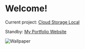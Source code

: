 # Welcome!
Current project: [Cloud Storage Local](https://github.com/kaidewu/MyHomeCloud)

Standby: [My Portfolio Website](https://kaidewu.github.io)

![Wallpaper](wallpaper/wallpaperGalaxy.gif)
